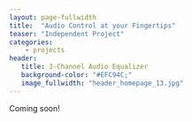 ```yaml
---
layout: page-fullwidth
title:  "Audio Control at your Fingertips"
teaser: "Independent Project"
categories:
    - projects
header:
   title: 3-Channel Audio Equalizer
   background-color: "#EFC94C;"
   image_fullwidth: "header_homepage_13.jpg"
---
```


Coming soon!
